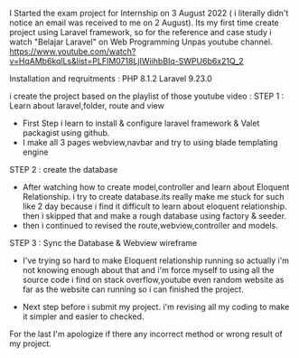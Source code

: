 I Started the exam project for Internship on 3 August 2022 ( i literally didn't notice an email was received to me on 2 August).
Its my first time create project using Laravel framework, so for the reference and case study i watch
"Belajar Laravel" on Web Programming Unpas youtube channel.
https://www.youtube.com/watch?v=HqAMb6kqlLs&list=PLFIM0718LjIWiihbBIq-SWPU6b6x21Q_2

Installation and reqruitments :
PHP 8.1.2
Laravel 9.23.0

i create the project based on the playlist of those youtube video :
STEP 1 : Learn about laravel,folder, route and view
- First Step i learn to install & configure laravel framework & Valet packagist using github.
- I make all 3 pages webview,navbar and try to using blade templating engine

STEP 2 : create the database
- After watching how to create model,controller and learn about Eloquent Relationship. i try to create database.its really make me stuck for such like 2 day
because i find it difficult to learn about eloquent relationship. then i skipped that and make a rough database using factory & seeder. 
- then i continued to revised the route,webview,controller and models.

STEP 3 : Sync the Database & Webview wireframe 
- I've trying so hard to make Eloquent relationship running so actually i'm not knowing enough about that and i'm force
myself to using all the source code i find on stack overflow,youtube even random website as far as the website can running so i can finished the project.

- Next step before i submit my project. i'm revising all my coding to make it simpler and easier to checked.


For the last I'm apologize if there any incorrect method or wrong result of my project.          
